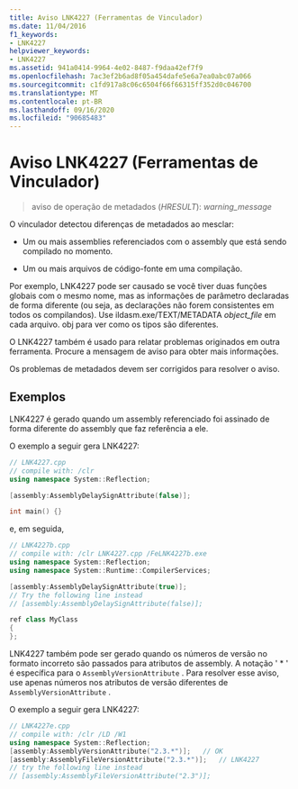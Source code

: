 ```yaml
---
title: Aviso LNK4227 (Ferramentas de Vinculador)
ms.date: 11/04/2016
f1_keywords:
- LNK4227
helpviewer_keywords:
- LNK4227
ms.assetid: 941a0414-9964-4e02-8487-f9daa42ef7f9
ms.openlocfilehash: 7ac3ef2b6ad8f05a454dafe5e6a7ea0abc07a066
ms.sourcegitcommit: c1fd917a8c06c6504f66f66315ff352d0c046700
ms.translationtype: MT
ms.contentlocale: pt-BR
ms.lasthandoff: 09/16/2020
ms.locfileid: "90685483"
---
```

# <a name="linker-tools-warning-lnk4227"></a>Aviso LNK4227 (Ferramentas de Vinculador)

> aviso de operação de metadados (*HRESULT*): *warning_message*

O vinculador detectou diferenças de metadados ao mesclar:

- Um ou mais assemblies referenciados com o assembly que está sendo compilado no momento.

- Um ou mais arquivos de código-fonte em uma compilação.

Por exemplo, LNK4227 pode ser causado se você tiver duas funções globais com o mesmo nome, mas as informações de parâmetro declaradas de forma diferente (ou seja, as declarações não forem consistentes em todos os compilandos). Use ildasm.exe/TEXT/METADATA *object_file* em cada arquivo. obj para ver como os tipos são diferentes.

O LNK4227 também é usado para relatar problemas originados em outra ferramenta. Procure a mensagem de aviso para obter mais informações.

Os problemas de metadados devem ser corrigidos para resolver o aviso.

## <a name="examples"></a>Exemplos

LNK4227 é gerado quando um assembly referenciado foi assinado de forma diferente do assembly que faz referência a ele.

O exemplo a seguir gera LNK4227:

```cpp
// LNK4227.cpp
// compile with: /clr
using namespace System::Reflection;

[assembly:AssemblyDelaySignAttribute(false)];

int main() {}
```

e, em seguida,

```cpp
// LNK4227b.cpp
// compile with: /clr LNK4227.cpp /FeLNK4227b.exe
using namespace System::Reflection;
using namespace System::Runtime::CompilerServices;

[assembly:AssemblyDelaySignAttribute(true)];
// Try the following line instead
// [assembly:AssemblyDelaySignAttribute(false)];

ref class MyClass
{
};
```

LNK4227 também pode ser gerado quando os números de versão no formato incorreto são passados para atributos de assembly.  A notação ' * ' é específica para o `AssemblyVersionAttribute` .  Para resolver esse aviso, use apenas números nos atributos de versão diferentes de `AssemblyVersionAttribute` .

O exemplo a seguir gera LNK4227:

```cpp
// LNK4227e.cpp
// compile with: /clr /LD /W1
using namespace System::Reflection;
[assembly:AssemblyVersionAttribute("2.3.*")];   // OK
[assembly:AssemblyFileVersionAttribute("2.3.*")];   // LNK4227
// try the following line instead
// [assembly:AssemblyFileVersionAttribute("2.3")];
```
